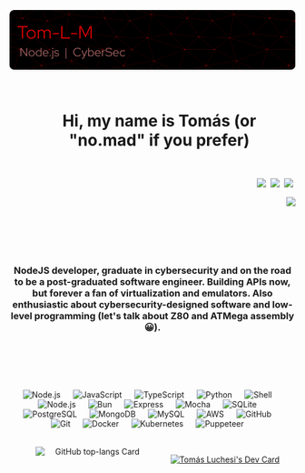 ![Github Header Image](./assets/github-header.png)

<br/>

<div id="toc">
  <ul align="center" style="list-style: none">
    <summary>
      <h1>
        Hi, my name is Tomás (or "no.mad" if you prefer)
      </h1>
    </summary>
  </ul>
</div>

<br/>

<p align="right"><a href="https://github.com/Tom-L-M" target="_blank"><img src="https://img.shields.io/badge/GitHub-100000?style=for-the-badge&logo=github&logoColor=white" height="28" style="margin-right: 4px"></a> <a href="https://www.linkedin.com/in/tommachado" target="_blank"><img src="https://img.shields.io/badge/LinkedIn-0077B5?style=for-the-badge&logo=linkedin&logoColor=white" height="28" style="margin-right: 4px"></a> <a href="no.mad.devtech@gmail.com" target="_blank"><img src="https://img.shields.io/badge/Gmail-D14836?style=for-the-badge&logo=gmail&logoColor=white" height="28" style="margin-right: 4px"></a></p>

<p align="right"><a href="https://www.codewars.com/users/T.luchesi" target="_blank"><img width="40%" src="https://www.codewars.com/users/T.luchesi/badges/large"></a></p>

<br/>

<div align="center" style="display: flex; justify-content: center; flex-wrap: wrap; gap: 18px; "> 
 
**<h3 align="center">NodeJS developer, graduate in cybersecurity and on the road to be a post-graduated software engineer. Building APIs now, but forever a fan of virtualization and emulators. Also enthusiastic about cybersecurity-designed software and low-level programming (let's talk about Z80 and ATMega assembly 😀). </h3>**

<br/>

<br/>

<img src="https://img.shields.io/badge/Node.js-8CC84B?logo=node.js&logoColor=white" height="32" alt="Node.js" style="margin-right: 18px"> <img src="https://img.shields.io/badge/JavaScript-F7DF1C?logo=javascript&logoColor=white" height="32" alt="JavaScript" style="margin-right: 18px"> <img src="https://img.shields.io/badge/TypeScript-3178C6?logo=typescript&logoColor=white" height="32" alt="TypeScript" style="margin-right: 18px"> <img src="https://img.shields.io/badge/Python-306998?logo=python&logoColor=white" height="32" alt="Python" style="margin-right: 18px"> <img src="https://img.shields.io/badge/Shell-4EAA25?logo=gnu-bash&logoColor=white" height="32" alt="Shell" style="margin-right: 18px"> 
<br/>
<img src="https://cdn.jsdelivr.net/gh/devicons/devicon/icons/nodejs/nodejs-original.svg" height="32" alt="Node.js" style="margin-right: 18px"> <img src="https://cdn.jsdelivr.net/gh/devicons/devicon@latest/icons/bun/bun-original.svg" height="32" alt="Bun" style="margin-right: 18px"> <img src="https://cdn.jsdelivr.net/gh/devicons/devicon/icons/express/express-original.svg" height="32" alt="Express" style="margin-right: 18px"> <img src="https://cdn.jsdelivr.net/gh/devicons/devicon/icons/mocha/mocha-plain.svg" height="32" alt="Mocha" style="margin-right: 18px"> <img src="https://cdn.jsdelivr.net/gh/devicons/devicon/icons/sqlite/sqlite-original.svg" height="32" alt="SQLite" style="margin-right: 18px"> <img src="https://cdn.jsdelivr.net/gh/devicons/devicon/icons/postgresql/postgresql-original.svg" height="32" alt="PostgreSQL" style="margin-right: 18px"> <img src="https://cdn.jsdelivr.net/gh/devicons/devicon/icons/mongodb/mongodb-original.svg" height="32" alt="MongoDB" style="margin-right: 18px"> <img src="https://cdn.jsdelivr.net/gh/devicons/devicon/icons/mysql/mysql-original.svg" height="32" alt="MySQL" style="margin-right: 18px"> <img src="https://cdn.jsdelivr.net/gh/devicons/devicon@latest/icons/amazonwebservices/amazonwebservices-original-wordmark.svg" height="32" alt="AWS" style="margin-right: 18px"> <img src="https://cdn.jsdelivr.net/gh/devicons/devicon/icons/github/github-original.svg" height="32" alt="GitHub" style="margin-right: 18px"> <img src="https://cdn.jsdelivr.net/gh/devicons/devicon/icons/git/git-original.svg" height="32" alt="Git" style="margin-right: 18px"> <img src="https://cdn.jsdelivr.net/gh/devicons/devicon/icons/docker/docker-original.svg" height="32" alt="Docker" style="margin-right: 18px"> <img src="https://cdn.jsdelivr.net/gh/devicons/devicon/icons/kubernetes/kubernetes-original.svg" height="32" alt="Kubernetes" style="margin-right: 18px"> <img src="https://cdn.jsdelivr.net/gh/devicons/devicon/icons/puppeteer/puppeteer-original.svg" height="32" alt="Puppeteer" style="margin-right: 18px">

<br/>

<br/>

<img width="40%" src="https://github-readme-stats.vercel.app/api/top-langs?username=Tom-L-M&theme=react&hide_title=false&layout=compact&langs_count=6&hide_progress=false&card_width=400" alt="GitHub top-langs Card" />

<br/>

<br/>

<a href="https://app.daily.dev/tomluchesi"><img src="https://api.daily.dev/devcards/v2/t1XMLE00OT3SVKwRUrdwu.png?type=default&r=mgq" width="356" alt="Tomás Luchesi's Dev Card"/></a>

</div>
